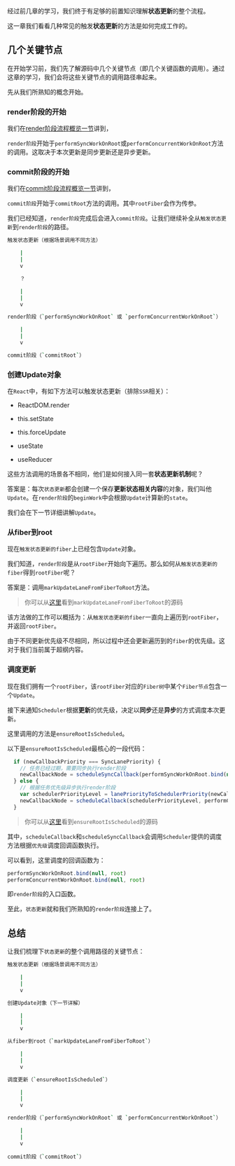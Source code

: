 经过前几章的学习，我们终于有足够的前置知识理解**状态更新**的整个流程。

这一章我们看看几种常见的触发**状态更新**的方法是如何完成工作的。

## 几个关键节点

在开始学习前，我们先了解源码中几个关键节点（即几个关键函数的调用）。通过这章的学习，我们会将这些关键节点的调用路径串起来。

先从我们所熟知的概念开始。

### render阶段的开始

我们在[render阶段流程概览一节](../process/reconciler.html)讲到，

`render阶段`开始于`performSyncWorkOnRoot`或`performConcurrentWorkOnRoot`方法的调用。这取决于本次更新是同步更新还是异步更新。

### commit阶段的开始

我们在[commit阶段流程概览一节](../renderer/prepare.html)讲到，

`commit阶段`开始于`commitRoot`方法的调用。其中`rootFiber`会作为传参。

我们已经知道，`render阶段`完成后会进入`commit阶段`。让我们继续补全从`触发状态更新`到`render阶段`的路径。

```sh
触发状态更新（根据场景调用不同方法）

    |
    |
    v

    ？

    |
    |
    v

render阶段（`performSyncWorkOnRoot` 或 `performConcurrentWorkOnRoot`）

    |
    |
    v

commit阶段（`commitRoot`）
```

### 创建Update对象

在`React`中，有如下方法可以触发状态更新（排除`SSR`相关）：

- ReactDOM.render

- this.setState

- this.forceUpdate

- useState

- useReducer

这些方法调用的场景各不相同，他们是如何接入同一套**状态更新机制**呢？

答案是：每次`状态更新`都会创建一个保存**更新状态相关内容**的对象，我们叫他`Update`。在`render阶段`的`beginWork`中会根据`Update`计算新的`state`。

我们会在下一节详细讲解`Update`。

<!-- beginWork getStateFromUpdate -->

### 从fiber到root

现在`触发状态更新的fiber`上已经包含`Update`对象。

我们知道，`render阶段`是从`rootFiber`开始向下遍历。那么如何从`触发状态更新的fiber`得到`rootFiber`呢？

答案是：调用`markUpdateLaneFromFiberToRoot`方法。

> 你可以从[这里](https://github.com/facebook/react/blob/master/packages/react-reconciler/src/ReactFiberWorkLoop.new.js#L518)看到`markUpdateLaneFromFiberToRoot`的源码

该方法做的工作可以概括为：从`触发状态更新的fiber`一直向上遍历到`rootFiber`，并返回`rootFiber`。

由于不同更新优先级不尽相同，所以过程中还会更新遍历到的`fiber`的优先级。这对于我们当前属于超纲内容。

### 调度更新

现在我们拥有一个`rootFiber`，该`rootFiber`对应的`Fiber树`中某个`Fiber节点`包含一个`Update`。

接下来通知`Scheduler`根据**更新**的优先级，决定以**同步**还是**异步**的方式调度本次更新。

这里调用的方法是`ensureRootIsScheduled`。

以下是`ensureRootIsScheduled`最核心的一段代码：

```js
  if (newCallbackPriority === SyncLanePriority) {
    // 任务已经过期，需要同步执行render阶段
    newCallbackNode = scheduleSyncCallback(performSyncWorkOnRoot.bind(null, root));
  } else {
    // 根据任务优先级异步执行render阶段
    var schedulerPriorityLevel = lanePriorityToSchedulerPriority(newCallbackPriority);
    newCallbackNode = scheduleCallback(schedulerPriorityLevel, performConcurrentWorkOnRoot.bind(null, root));
  }
```

> 你可以从[这里](https://github.com/facebook/react/blob/b6df4417c79c11cfb44f965fab55b573882b1d54/packages/react-reconciler/src/ReactFiberWorkLoop.new.js#L602)看到`ensureRootIsScheduled`的源码

其中，`scheduleCallback`和`scheduleSyncCallback`会调用`Scheduler`提供的调度方法根据`优先级`调度回调函数执行。

可以看到，这里调度的回调函数为：

```js
performSyncWorkOnRoot.bind(null, root)
performConcurrentWorkOnRoot.bind(null, root)
```

即`render阶段`的入口函数。

至此，`状态更新`就和我们所熟知的`render阶段`连接上了。

## 总结

让我们梳理下`状态更新`的整个调用路径的关键节点：

```sh
触发状态更新（根据场景调用不同方法）

    |
    |
    v

创建Update对象（下一节详解）

    |
    |
    v

从fiber到root（`markUpdateLaneFromFiberToRoot`）

    |
    |
    v

调度更新（`ensureRootIsScheduled`）

    |
    |
    v

render阶段（`performSyncWorkOnRoot` 或 `performConcurrentWorkOnRoot`）

    |
    |
    v
    
commit阶段（`commitRoot`）
```